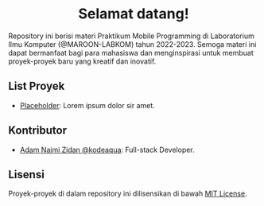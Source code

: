 # <div align="center">Selamat datang!</div>

Repository ini berisi materi Praktikum Mobile Programming di Laboratorium Ilmu Komputer (@MAROON-LABKOM) tahun 2022-2023. Semoga materi ini dapat bermanfaat bagi para mahasiswa dan menginspirasi untuk membuat proyek-proyek baru yang kreatif dan inovatif.

## List Proyek

- [Placeholder](https://github.com/kodeaqua): Lorem ipsum dolor sir amet.

## Kontributor

- [Adam Najmi Zidan @kodeaqua]([link_ke_profil_1](https://github.com/kodeaqua)): Full-stack Developer.

## Lisensi

Proyek-proyek di dalam repository ini dilisensikan di bawah [MIT License](LICENSE).
